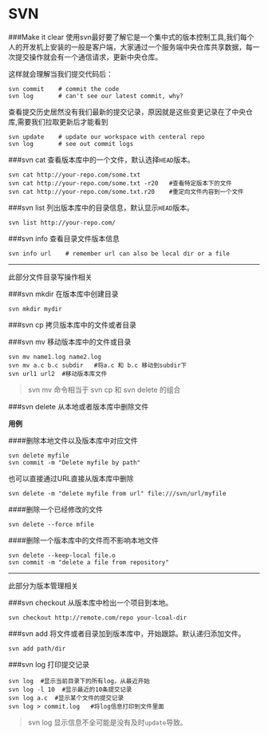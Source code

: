 # SVN

###Make it clear
使用svn最好要了解它是一个集中式的版本控制工具,我们每个人的开发机上安装的一般是客户端，大家通过一个服务端中央仓库共享数据，每一次提交操作就会有一个通信请求，更新中央仓库。

这样就会理解当我们提交代码后：
    
    svn commit    # commit the code
    svn log       # can't see our latest commit, why?

查看提交历史居然没有我们最新的提交记录，原因就是这些变更记录在了中央仓库,需要我们拉取更新后才能看到

    svn update    # update our workspace with centeral repo
    svn log       # see out commit logs




###svn cat
查看版本库中的一个文件，默认选择`HEAD`版本。

    svn cat http://your-repo.com/some.txt
    svn cat http://your-repo.com/some.txt -r20   #查看特定版本下的文件
    svn cat http://your-repo.com/some.txt.r20    #重定向文件内容到一个文件

###svn list
列出版本库中的目录信息，默认显示`HEAD`版本。
    
    svn list http://your-repo.com/

###svn info
查看目录文件版本信息
    
    svn info url    # remember url can also be local dir or a file



------------

此部分文件目录写操作相关

###svn mkdir 
在版本库中创建目录

    svn mkdir mydir


###svn cp
拷贝版本库中的文件或者目录



###svn mv
移动版本库中的文件或目录 

    svn mv name1.log name2.log 
    svn mv a.c b.c subdir   #将a.c 和 b.c 移动到subdir下
    svn url1 url2  #移动版本库文件

> svn mv 命令相当于 svn cp 和 svn delete 的组合



###svn delete
从本地或者版本库中删除文件

**用例**

####删除本地文件以及版本库中对应文件

    svn delete myfile
    svn commit -m "Delete myfile by path"

也可以直接通过URL直接从版本库中删除

    svn delete -m "delete myfile from url" file:///svn/url/myfile

####删除一个已经修改的文件

    svn delete --force mfile

####删除一个版本库中的文件而不影响本地文件

    svn delete --keep-local file.o
    svn commit -m "delete a file from repository"



-------


此部分为版本管理相关

###svn checkout
从版本库中检出一个项目到本地。

    svn checkout http://remote.com/repo your-lcoal-dir


###svn add
将文件或者目录加到版本库中，开始跟踪。默认递归添加文件。

    svn add path/dir



###svn log
打印提交记录

    svn log  #显示当前目录下的所有log，从最近开始
    svn log -l 10  #显示最近的10条提交记录
    svn log a.c  #显示某个文件的提交记录
    svn log > commit.log   #将log信息打印到文件里面

> svn log 显示信息不全可能是没有及时`update`导致。
